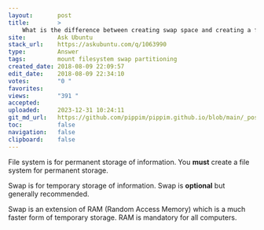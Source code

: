 ```yaml
---
layout:       post
title:        >
    What is the difference between creating swap space and creating a filesystem?
site:         Ask Ubuntu
stack_url:    https://askubuntu.com/q/1063990
type:         Answer
tags:         mount filesystem swap partitioning
created_date: 2018-08-09 22:09:57
edit_date:    2018-08-09 22:34:10
votes:        "0 "
favorites:    
views:        "391 "
accepted:     
uploaded:     2023-12-31 10:24:11
git_md_url:   https://github.com/pippim/pippim.github.io/blob/main/_posts/2018/2018-08-09-What-is-the-difference-between-creating-swap-space-and-creating-a-filesystem_.md
toc:          false
navigation:   false
clipboard:    false
---
```


File system is for permanent storage of information. You **must** create a file system for permanent storage.

Swap is for temporary storage of information. Swap is **optional** but generally recommended. 

Swap is an extension of RAM (Random Access Memory) which is a much faster form of temporary storage. RAM is mandatory for all computers.
